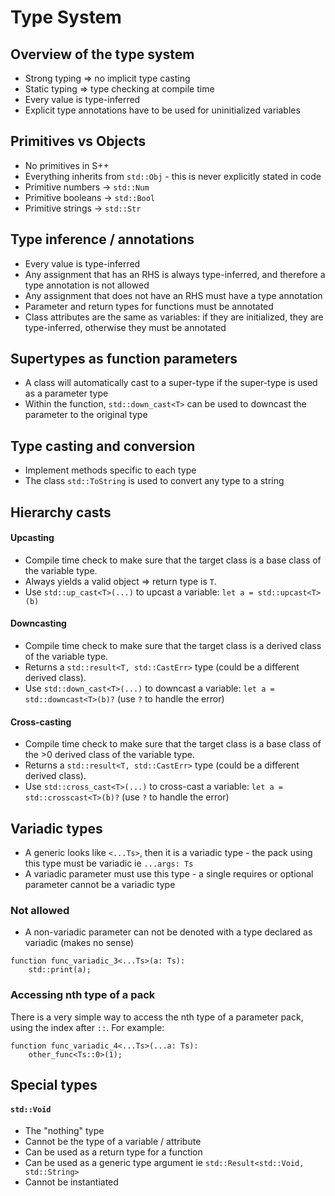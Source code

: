 # Type System
## Overview of the type system
- Strong typing => no implicit type casting
- Static typing => type checking at compile time
- Every value is type-inferred
- Explicit type annotations have to be used for uninitialized variables

## Primitives vs Objects
- No primitives in S++
- Everything inherits from `std::Obj` - this is never explicitly stated in code
- Primitive numbers -> `std::Num`
- Primitive booleans -> `std::Bool`
- Primitive strings -> `std::Str`

## Type inference / annotations
- Every value is type-inferred
- Any assignment that has an RHS is always type-inferred, and therefore a type annotation is not allowed
- Any assignment that does not have an RHS must have a type annotation
- Parameter and return types for functions must be annotated
- Class attributes are the same as variables: if they are initialized, they are type-inferred, otherwise they must be annotated

## Supertypes as function parameters
- A class will automatically cast to a super-type if the super-type is used as a parameter type
- Within the function, `std::down_cast<T>` can be used to downcast the parameter to the original type

## Type casting and conversion
- Implement methods specific to each type
- The class `std::ToString` is used to convert any type to a string

## Hierarchy casts
#### Upcasting
- Compile time check to make sure that the target class is a base class of the variable type.
- Always yields a valid object => return type is `T`.
- Use `std::up_cast<T>(...)` to upcast a variable: `let a = std::upcast<T>(b)`

#### Downcasting
- Compile time check to make sure that the target class is a derived class of the variable type.
- Returns a `std::result<T, std::CastErr>` type (could be a different derived class).
- Use `std::down_cast<T>(...)` to downcast a variable: `let a = std::downcast<T>(b)?` (use `?` to handle the error)

#### Cross-casting
- Compile time check to make sure that the target class is a base class of the >0 derived class of the variable type.
- Returns a `std::result<T, std::CastErr>` type (could be a different derived class).
- Use `std::cross_cast<T>(...)` to cross-cast a variable: `let a = std::crosscast<T>(b)?` (use `?` to handle the error)

## Variadic types
- A generic looks like `<...Ts>`, then it is a variadic type - the pack using this type must be variadic ie `...args: Ts`
- A variadic parameter must use this type - a single requires or optional parameter cannot be a variadic type

### Not allowed
- A non-variadic parameter can not be denoted with a type declared as variadic (makes no sense)
```s++
function func_variadic_3<...Ts>(a: Ts):
    std::print(a);
```


### Accessing nth type of a pack
There is a very simple way to access the nth type of a parameter pack, using the index after `::`. For example:
```s++
function func_variadic_4<...Ts>(...a: Ts):
    other_func<Ts::0>(1);
```

## Special types
####  `std::Void`
- The "nothing" type
- Cannot be the type of a variable / attribute
- Can be used as a return type for a function
- Can be used as a generic type argument ie `std::Result<std::Void, std::String>`
- Cannot be instantiated